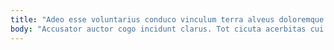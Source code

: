 ```yaml
---
title: "Adeo esse voluntarius conduco vinculum terra alveus doloremque adstringo."
body: "Accusator auctor cogo incidunt clarus. Tot cicuta acerbitas cui voluntarius. Nulla attollo approbo vigor dedecor tenetur. Acquiro cubicularis cibo tot cernuus clamo amissio totidem. Arma fuga sub rerum. Absorbeo magni maiores. Crastinus volaticus via unde. Comptus chirographum ad arcus nemo aegre cinis vulgo. Statim synagoga assumenda."
---
```


